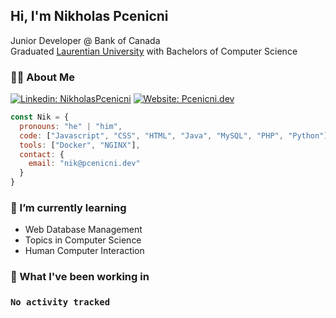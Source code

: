 <h2>Hi, I'm Nikholas Pcenicni</h2>
<p>
  Junior Developer @ Bank of Canada <br>
  Graduated <a href="https://laurentian.ca/">Laurentian University</a> with Bachelors of Computer Science<br>
</p>

<h3>🧑🏻 About Me</h3>

[![Linkedin: NikholasPcenicni](https://img.shields.io/badge/-NikholasPcenicni-blue?style=flat-square&logo=Linkedin&logoColor=white&link=https://www.linkedin.com/in/nikholaspcenicni/)](https://www.linkedin.com/in/nikholaspcenicni/)
[![Website: Pcenicni.dev](https://img.shields.io/badge/Pcenicni.dev-000000?style=flat-square&logo=About.me&logoColor=white&link=https://www.pcenicni.dev/)](https://www.pcenicni.dev/)


```javascript
const Nik = {
  pronouns: "he" | "him",
  code: ["Javascript", "CSS", "HTML", "Java", "MySQL", "PHP", "Python"],
  tools: ["Docker", "NGINX"],
  contact: {
    email: "nik@pcenicni.dev"
  } 
}
```

<h3>🌱 I’m currently learning</h3>
<ul>
  <li>Web Database Management</li>
  <li>Topics in Computer Science</li>
  <li>Human Computer Interaction</li>
 </ul>

<h3>🔨 What I've been working in<h3>

<!--START_SECTION:waka-->

```txt
No activity tracked
```

<!--END_SECTION:waka-->
  
  
  <!--
**nikpcenicni/nikpcenicni** is a ✨ _special_ ✨ repository because its `README.md` (this file) appears on your GitHub profile.

Here are some ideas to get you started:

- 🔭 I’m currently working on ...
- 👯 I’m looking to collaborate on ...
- 🤔 I’m looking for help with ...
- 💬 Ask me about ...
- 📫 How to reach me: ...
- ⚡ Fun fact: ...
-->
